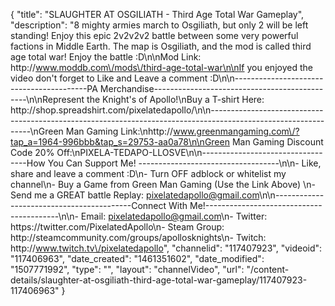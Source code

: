{
    "title": "SLAUGHTER AT OSGILIATH - Third Age Total War Gameplay",
    "description": "8 mighty armies march to Osgiliath, but only 2 will be left standing!  Enjoy this epic 2v2v2v2 battle between some very powerful factions in Middle Earth.  The map is Osgiliath, and the mod is called third age total war!  Enjoy the battle :D\n\nMod Link: http:\/\/www.moddb.com\/mods\/third-age-total-war\n\nIf you enjoyed the video don't forget to Like and Leave a comment :D\n\n-----------------------------------------PA Merchandise----------------------------------------------\n\nRepresent the Knight's of Apollo!\nBuy a T-shirt Here: http:\/\/shop.spreadshirt.com\/pixelatedapollo\/\n\n---------------------------------------------------------------------------------------------------------------\nGreen Man Gaming Link:\nhttp:\/\/www.greenmangaming.com\/?tap_a=1964-996bbb&tap_s=29753-aa0a78\n\nGreen Man Gaming Discount Code 20% Off:\nPIXELA-TEDAPO-LLOSVE\n\n----------------------------------How You Can Support Me! -----------------------------------\n\n- Like, share and leave a comment :D\n- Turn OFF adblock or whitelist my channel\n- Buy a Game from Green Man Gaming (Use the Link Above) \n- Send me a GREAT battle Replay: pixelatedapollo@gmail.com\n\n------------------------------------------Connect With Me!-----------------------------------------\n\n- Email: pixelatedapollo@gmail.com\n- Twitter: https:\/\/twitter.com\/PixelatedApollo\n- Steam Group:  http:\/\/steamcommunity.com\/groups\/apollosknights\n- Twitch: http:\/\/www.twitch.tv\/pixelatedapollo",
    "channelid": "117407923",
    "videoid": "117406963",
    "date_created": "1461351602",
    "date_modified": "1507771992",
    "type": "",
    "layout": "channelVideo",
    "url": "\/content-details\/slaughter-at-osgiliath-third-age-total-war-gameplay\/117407923-117406963"
}